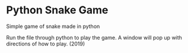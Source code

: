 # Python Snake Game
Simple game of snake made in python

Run the file through python to play the game. A window will pop up with directions of how to play. (2019)
